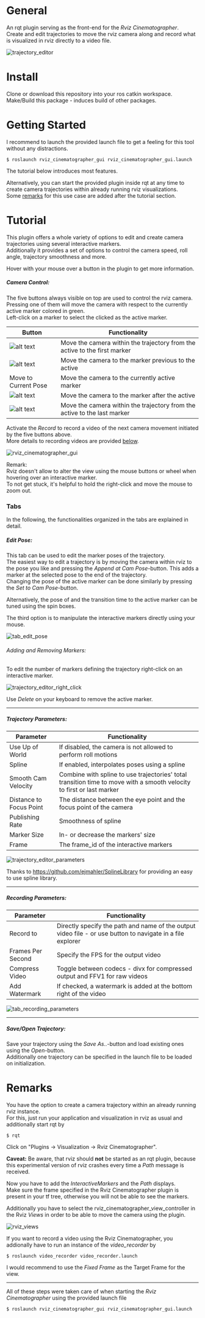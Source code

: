 # General

An rqt plugin serving as the front-end for the *Rviz Cinematographer*.  
Create and edit trajectories to move the rviz camera along and record what is visualized in rviz directly to a video file.

![trajectory_editor](readme/trajectory_editor.png)

# Install

Clone or download this repository into your ros catkin workspace.  
Make/Build this package - induces build of other packages. 

# Getting Started

I recommend to launch the provided launch file to get a feeling for this tool without any distractions. 

```
$ roslaunch rviz_cinematographer_gui rviz_cinematographer_gui.launch
```

The tutorial below introduces most features. 

Alternatively, you can start the provided plugin inside rqt at any time to create camera trajectories within already running rviz visualizations.  
Some [remarks](https://git.ais.uni-bonn.de/razlaw/rviz_cinematographer/tree/screen_capture/rviz_cinematographer_gui#remarks) for this use case are added after the tutorial section. 

# Tutorial

This plugin offers a whole variety of options to edit and create camera trajectories using several interactive markers.  
Additionally it provides a set of options to control the camera speed, roll angle, trajectory smoothness and more.  

Hover with your mouse over a button in the plugin to get more information.   

##### Camera Control:

The five buttons always visible on top are used to control the rviz camera.  
Pressing one of them will move the camera with respect to the currently active marker colored in green.  
Left-click on a marker to select the clicked as the active marker.   

| Button | Functionality |
| -------- | -------- |
| ![alt text](icons/first.png) | Move the camera within the trajectory from the active to the first marker |
| ![alt text](icons/prev.png ) | Move the camera to the marker previous to the active |
| Move to Current Pose | Move the camera to the currently active marker |
| ![alt text](icons/next.png ) | Move the camera to the marker after the active |
| ![alt text](icons/last.png ) | Move the camera within the trajectory from the active to the last marker |

Activate the *Record* to record a video of the next camera movement initiated by the five buttons above.  
More details to recording videos are provided [below](https://git.ais.uni-bonn.de/razlaw/rviz_cinematographer/tree/screen_capture/rviz_cinematographer_gui#recording-parameters). 

![rviz_cinematographer_gui](readme/rviz_cinematographer_gui.png)

Remark:  
Rviz doesn't allow to alter the view using the mouse buttons or wheel when hovering over an interactive marker.  
To not get stuck, it's helpful to hold the right-click and move the mouse to zoom out.

### Tabs

In the following, the functionalities organized in the tabs are explained in detail. 

##### Edit Pose:

This tab can be used to edit the marker poses of the trajectory.  
The easiest way to edit a trajectory is by moving the camera within rviz to the pose you like and pressing the *Append at Cam Pose*-button.
This adds a marker at the selected pose to the end of the trajectory.  
Changing the pose of the active marker can be done similarly by pressing the *Set to Cam Pose*-button.  

Alternatively, the pose of and the transition time to the active marker can be tuned using the spin boxes. 

The third option is to manipulate the interactive markers directly using your mouse.  

![tab_edit_pose](readme/tab_edit_pose.png)

###### Adding and Removing Markers:

To edit the number of markers defining the trajectory right-click on an interactive marker.

![trajectory_editor_right_click](readme/trajectory_editor_right_click.png)

Use *Delete* on your keyboard to remove the active marker.  

---

##### Trajectory Parameters:

| Parameter | Functionality |
| -------- | -------- |
| Use Up of World   | If disabled, the camera is not allowed to perform roll motions |
| Spline | If enabled, interpolates poses using a spline |
| Smooth Cam Velocity | Combine with spline to use trajectories' total transition time to move with a smooth velocity to first or last marker | 
| Distance to Focus Point | The distance between the eye point and the focus point of the camera |
| Publishing Rate | Smoothness of spline |
| Marker Size | In- or decrease the markers' size |
| Frame |  The frame_id of the interactive markers |

![trajectory_editor_parameters](readme/tab_trajectory_parameters.png)

Thanks to https://github.com/ejmahler/SplineLibrary for providing an easy to use spline library.

---

##### Recording Parameters:

| Parameter | Functionality |
| -------- | -------- |
| Record to | Directly specify the path and name of the output video file - or use button to navigate in a file explorer |
| Frames Per Second | Specify the FPS for the output video |
| Compress Video | Toggle between codecs - divx for compressed output and FFV1 for raw videos | 
| Add Watermark | If checked, a watermark is added at the bottom right of the video |

![tab_recording_parameters](readme/tab_recording_parameters.png)

---

##### Save/Open Trajectory:

Save your trajectory using the *Save As..*-button and load existing ones using the *Open*-button.  
Additionally one trajectory can be specified in the launch file to be loaded on initialization.

# Remarks

You have the option to create a camera trajectory within an already running rviz instance.   
For this, just run your application and visualization in rviz as usual and additionally start rqt by 

```
$ rqt
```

Click on "Plugins -> Visualization -> Rviz Cinematographer".

**Caveat:** Be aware, that rviz should **not** be started as an rqt plugin, because this experimental version of rviz crashes every time a *Path* message is received.

Now you have to add the *InteractiveMarkers* and the *Path* displays.  
Make sure the frame specified in the Rviz Cinematographer plugin is present in your tf tree, otherwise you will not be able to see the markers. 

Additionally you have to select the rviz_cinematographer_view_controller in the Rviz *Views* in order to be able to move the camera using the plugin.

![rviz_views](readme/rviz_view.png)

If you want to record a video using the Rviz Cinematographer, you addionally have to run an instance of the *video_recorder* by

```
$ roslaunch video_recorder video_recorder.launch
```

I would recommend to use the *Fixed Frame* as the Target Frame for the view. 

---

All of these steps were taken care of when starting the *Rviz Cinematographer* using the provided launch file

```
$ roslaunch rviz_cinematographer_gui rviz_cinematographer_gui.launch
```

